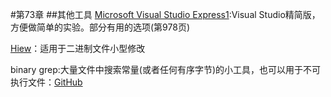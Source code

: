 #第73章
##其他工具
[Microsoft Visual Studio Express1](http://go.yurichev.com/17034):Visual Studio精简版，方便做简单的实验。部分有用的选项(第978页)

[Hiew](http://go.yurichev.com/17035)：适用于二进制文件小型修改

binary grep:大量文件中搜索常量(或者任何有序字节)的小工具，也可以用于不可执行文件：[GitHub](http://go.yurichev.com/17017)